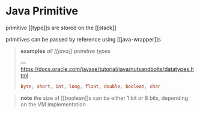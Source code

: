 # Java Primitive

primitive [[type]]s are stored on the [[stack]]

primitives can be passed by reference using [[java-wrapper]]s

> **examples** _all [[java]] primitive types_
>
> &mdash; <https://docs.oracle.com/javase/tutorial/java/nutsandbolts/datatypes.html>
>
> ```java
> byte, short, int, long, float, double, boolean, char
> ```

> **note** the size of [[boolean]]s can be either 1 bit or 8 bits, depending on the VM implementation
